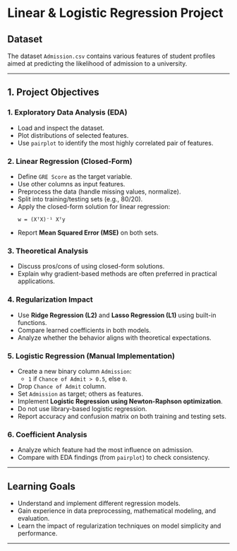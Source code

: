 
# Linear & Logistic Regression Project

## Dataset
The dataset `Admission.csv` contains various features of student profiles aimed at predicting the likelihood of admission to a university.

---

## 1. Project Objectives

### 1. Exploratory Data Analysis (EDA)
- Load and inspect the dataset.
- Plot distributions of selected features.
- Use `pairplot` to identify the most highly correlated pair of features.

### 2. Linear Regression (Closed-Form)
- Define `GRE Score` as the target variable.
- Use other columns as input features.
- Preprocess the data (handle missing values, normalize).
- Split into training/testing sets (e.g., 80/20).
- Apply the closed-form solution for linear regression:
  ```
  w = (XᵀX)⁻¹ Xᵀy
  ```
- Report **Mean Squared Error (MSE)** on both sets.

### 3. Theoretical Analysis
- Discuss pros/cons of using closed-form solutions.
- Explain why gradient-based methods are often preferred in practical applications.

### 4. Regularization Impact
- Use **Ridge Regression (L2)** and **Lasso Regression (L1)** using built-in functions.
- Compare learned coefficients in both models.
- Analyze whether the behavior aligns with theoretical expectations.

### 5. Logistic Regression (Manual Implementation)
- Create a new binary column `Admission`:
  - `1` if `Chance of Admit > 0.5`, else `0`.
- Drop `Chance of Admit` column.
- Set `Admission` as target; others as features.
- Implement **Logistic Regression using Newton-Raphson optimization**.
- Do not use library-based logistic regression.
- Report accuracy and confusion matrix on both training and testing sets.

### 6. Coefficient Analysis
- Analyze which feature had the most influence on admission.
- Compare with EDA findings (from `pairplot`) to check consistency.

---

## Learning Goals
- Understand and implement different regression models.
- Gain experience in data preprocessing, mathematical modeling, and evaluation.
- Learn the impact of regularization techniques on model simplicity and performance.

---
